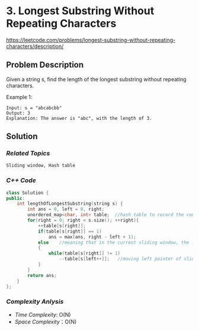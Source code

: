 # 3. Longest Substring Without Repeating Characters

https://leetcode.com/problems/longest-substring-without-repeating-characters/description/

## Problem Description

Given a string s, find the length of the longest 
substring without repeating characters.

Example 1:
```
Input: s = "abcabcbb"
Output: 3
Explanation: The answer is "abc", with the length of 3.
```
## Solution

### _Related Topics_
    Sliding window, Hash table

### _C++ Code_
```cpp
class Solution {
public:
    int lengthOfLongestSubstring(string s) {
        int ans = 0, left = 0, right;
        unordered_map<char, int> table;  //hash table to record the count of each letter
        for(right = 0; right < s.size(); ++right){
            ++table[s[right]];
            if(table[s[right]] == 1)
                ans = max(ans, right - left + 1);
            else    //meaning that in the current sliding window, the letter s[right] is duplicated
            {        
                while(table[s[right]] != 1)
                    --table[s[left++]];   //moving left pointer of sliding window until the letter s[right] isn't duplicated
            }
        }
        return ans;
    }
};
```

### _Complexity Anlysis_
- _Time Complexity_: O(N)
- _Space Complexity_：O(N)
